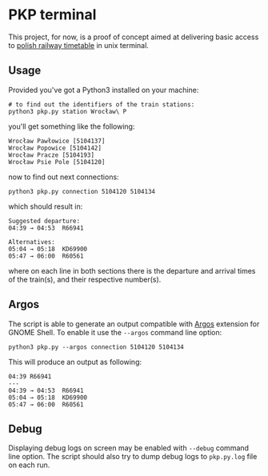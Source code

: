 # PKP terminal

This project, for now, is a proof of concept aimed at delivering basic access to [polish railway timetable](http://rozklad-pkp.pl/) in unix terminal.

## Usage

Provided you've got a Python3 installed on your machine:
```
# to find out the identifiers of the train stations:
python3 pkp.py station Wrocław\ P
```
you'll get something like the following:

```
Wrocław Pawłowice [5104137]
Wrocław Popowice [5104142]
Wrocław Pracze [5104193]
Wrocław Psie Pole [5104120]
```
now to find out next connections:
```
python3 pkp.py connection 5104120 5104134
```
which should result in:
```
Suggested departure:
04:39 → 04:53  R66941

Alternatives:
05:04 → 05:18  KD69900
05:47 → 06:00  R60561
```
where on each line in both sections there is the departure and arrival times of the train(s), and their respective number(s).

## Argos

The script is able to generate an output compatible with [Argos](https://github.com/p-e-w/argos) extension for GNOME Shell. To enable it use the `--argos` command line option:
```
python3 pkp.py --argos connection 5104120 5104134
```
This will produce an output as following:
```
04:39 R66941
---
04:39 → 04:53  R66941
05:04 → 05:18  KD69900
05:47 → 06:00  R60561
```

## Debug

Displaying debug logs on screen may be enabled with `--debug` command line option. The script should also try to dump debug logs to `pkp.py.log` file on each run.


